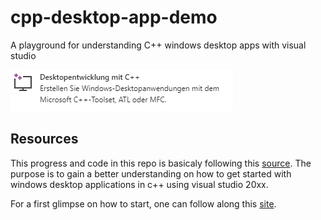 # cpp-desktop-app-demo
A playground for understanding C++ windows desktop apps with visual studio

![Here you should see a nice header image...](/img/header_image.png)

## Resources

This progress and code in this repo is basicaly following this [source](https://github.com/MicrosoftDocs/cpp-docs.git).
The purpose is to gain a better understanding on how to get started with windows desktop applications in c++ using visual studio 20xx.

For a first glimpse on how to start, one can follow along this [site](https://github.com/MicrosoftDocs/cpp-docs/blob/master/docs/windows/walkthrough-creating-windows-desktop-applications-cpp.md).


